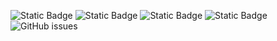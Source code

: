 ![Static Badge](https://img.shields.io/badge/blacklists-60-000000) ![Static Badge](https://img.shields.io/badge/blacklisted-3024537-cc0000) ![Static Badge](https://img.shields.io/badge/whitelisted-2244-00CC00) ![Static Badge](https://img.shields.io/badge/streaming_blacklist-28107-000000) ![GitHub issues](https://img.shields.io/github/issues/fabriziosalmi/blacklists)
